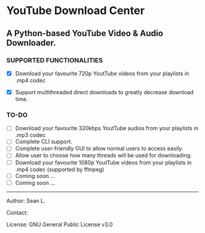 # YouTube Download Center

## A Python-based YouTube Video &amp; Audio Downloader.


### SUPPORTED FUNCTIONALITIES
- [x] Download your favourite 720p YoutTube videos from your playlists in .mp4 codec
- [x] Support multithreaded direct downloads to greatly decrease download time.


### TO-DO
- [ ] Download your favourite 320kbps YoutTube audios from your playlists in .mp3 codec
- [ ] Complete CLI support.
- [ ] Complete user-friendly GUI to allow normal users to access easily.
- [ ] Allow user to choose how many threads will be used for downloading.
- [ ] Download your favourite 1080p YoutTube videos from your playlists in .mp4 codec (supported by ffmpeg)
- [ ] Coming soon ...
- [ ] Coming soon ...

-----
Author: Sean L.

Contact: 

License: GNU General Public License v3.0
